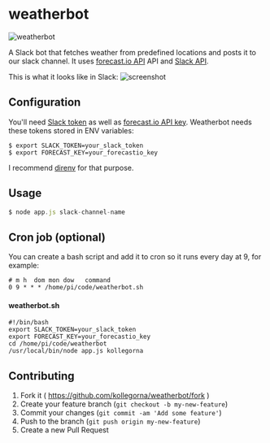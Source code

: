 # weatherbot

![weatherbot](https://raw.githubusercontent.com/kollegorna/weatherbot/master/assets/bot.jpg)

A Slack bot that fetches weather from predefined locations and posts it to our slack channel.
It uses [forecast.io API](http://forecast.io/) API and [Slack API](https://api.slack.com/).

This is what it looks like in Slack:
![screenshot](https://raw.githubusercontent.com/kollegorna/weatherbot/master/assets/slack-screenshot.png)

## Configuration
You'll need [Slack token](https://api.slack.com/web) as well as [forecast.io API key](https://developer.forecast.io/). 
Weatherbot needs these tokens stored in ENV variables:

```
$ export SLACK_TOKEN=your_slack_token
$ export FORECAST_KEY=your_forecastio_key
```
I recommend [direnv](http://direnv.net/) for that purpose.

## Usage

```javascript
$ node app.js slack-channel-name
```

## Cron job (optional)
You can create a bash script and add it to cron so it runs every day at 9, for example:
```
# m h  dom mon dow   command
0 9 * * * /home/pi/code/weatherbot.sh
```

#### weatherbot.sh
```
#!/bin/bash
export SLACK_TOKEN=your_slack_token
export FORECAST_KEY=your_forecastio_key
cd /home/pi/code/weatherbot
/usr/local/bin/node app.js kollegorna
```


## Contributing

1. Fork it ( https://github.com/kollegorna/weatherbot/fork )
2. Create your feature branch (`git checkout -b my-new-feature`)
3. Commit your changes (`git commit -am 'Add some feature'`)
4. Push to the branch (`git push origin my-new-feature`)
5. Create a new Pull Request
